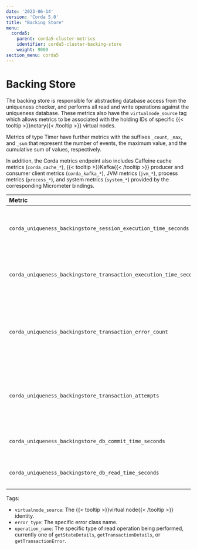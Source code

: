 ```yaml
---
date: '2023-06-14'
version: 'Corda 5.0'
title: "Backing Store"
menu:
  corda5:
    parent: corda5-cluster-metrics
    identifier: corda5-cluster-backing-store
    weight: 9000
section_menu: corda5
---
```


# Backing Store

The backing store is responsible for abstracting database access from the uniqueness checker, and performs all read and write
operations against the uniqueness database. These metrics also have the `virtualnode_source` tag which allows metrics to be
associated with the holding IDs of specific {{< tooltip >}}notary{{< /tooltip >}} virtual nodes.

Metrics of type Timer have further metrics with the suffixes `_count`, `_max`, and `_sum` that represent the number of events,
the maximum value, and the cumulative sum of values, respectively.

In addition, the Corda metrics endpoint also includes Caffeine cache metrics (`corda_cache_*`),
{{< tooltip >}}Kafka{{< /tooltip >}} producer and consumer client metrics (`corda_kafka_*`), JVM metrics (`jvm_*`), process metrics (`process_*`),
and system metrics (`system_*`) provided by the corresponding Micrometer bindings.

<style>
table th:first-of-type {
    width: 25%;
}
table th:nth-of-type(2) {
    width: 10%;
}
table th:nth-of-type(3) {
    width: 20%;
}
table th:nth-of-type(4) {
    width: 45%;
}
</style>

| Metric | Type | Tags | Description |
| :----------- | :----------- | :----------- | :----------- |
| `corda_uniqueness_backingstore_session_execution_time_seconds` | Timer | <ul><li>`virtualnode_source`</li></ul> | The overall execution time for a (uniqueness checker) backing store session, which includes retrieving uniqueness database connection details, getting a database connection, as well as all database operations (both read and write) carried out within a session context. |
| `corda_uniqueness_backingstore_transaction_execution_time_seconds` | Timer | <ul><li>`virtualnode_source`</li></ul>  | The execution time for a transaction within the context of a backing store session, which excludes retrieving uniqueness database connection details and getting a database connection. If a transaction needs to be retried due to database exceptions, then the execution time covers the cumulative duration of all retry attempts. |
| `corda_uniqueness_backingstore_transaction_error_count` | Counter | <ul><li>`virtualnode_source`</li><li>`error_type`</li></ul> | The cumulative number of errors raised by the backing store when executing a transaction. This is incremented regardless of whether an expected or unexpected error is raised, and is incremented on each retry. For example, a transaction that fails up to the maximum of 10 retries with the same error will increment by 10 in total. The tags provide the context as to the affected {{< tooltip >}}holding identity{{< /tooltip >}} and the specific error class name (captured by `error_type`). |
| `corda_uniqueness_backingstore_transaction_attempts` | DistributionSummary | <ul><li>`virtualnode_source`</li></ul> | 	The number of attempts that were made before a transaction ultimately succeeded. Generally, this should return 1. In the event that a transaction was unsuccessful due to reaching the maximum number of attempts, this metric is not updated and the failure would be reflected in the `corda_uniqueness_backingstore_transaction_error_count` metric. |
| `corda_uniqueness_backingstore_db_commit_time_seconds` | Timer | <ul><li>`virtualnode_source`</li></ul> | The time taken by the backing store to commit a transaction (that is, write) to the database. Only updated if data is written to the database, so it is not cumulative across retry attempts for a given transaction. |
| `corda_uniqueness_backingstore_db_read_time_seconds` | Timer | <ul><li>`virtualnode_source`</li><li>`operation_name`</li></ul> | The time taken to perform a single read operation from the database. If a transaction is retried, each retry contributes independently to this metric, meaning the number is not cumulative across retries. |

Tags:
* `virtualnode_source`: The {{< tooltip >}}virtual node{{< /tooltip >}} identity.
* `error_type`: The specific error class name.
* `operation_name`: The specific type of read operation being performed, currently one of `getStateDetails`, `getTransactionDetails`, or `getTransactionError`.

